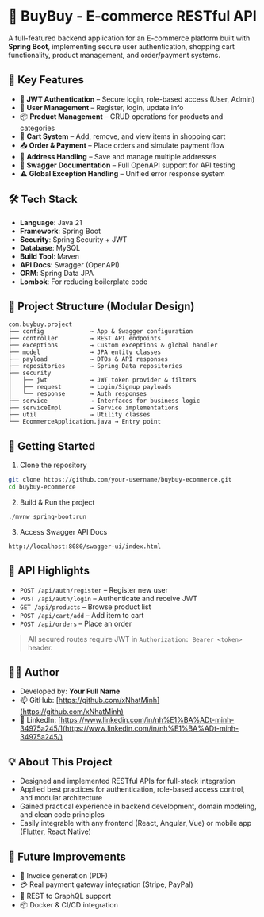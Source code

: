 # 🛒 BuyBuy - E-commerce RESTful API  
A full-featured backend application for an E-commerce platform built with **Spring Boot**, implementing secure user authentication, shopping cart functionality, product management, and order/payment systems.  
## 🌟 Key Features  
- 🔐 **JWT Authentication** – Secure login, role-based access (User, Admin)  
- 🧍 **User Management** – Register, login, update info  
- 📦 **Product Management** – CRUD operations for products and categories  
- 🛒 **Cart System** – Add, remove, and view items in shopping cart  
- 📤 **Order & Payment** – Place orders and simulate payment flow  
- 📮 **Address Handling** – Save and manage multiple addresses  
- 📘 **Swagger Documentation** – Full OpenAPI support for API testing  
- ⚠️ **Global Exception Handling** – Unified error response system  
## 🛠️ Tech Stack  
- **Language**: Java 21
- **Framework**: Spring Boot  
- **Security**: Spring Security + JWT  
- **Database**: MySQL  
- **Build Tool**: Maven  
- **API Docs**: Swagger (OpenAPI)  
- **ORM**: Spring Data JPA  
- **Lombok**: For reducing boilerplate code  
## 📁 Project Structure (Modular Design)  
```
com.buybuy.project  
├── config             → App & Swagger configuration  
├── controller         → REST API endpoints  
├── exceptions         → Custom exceptions & global handler  
├── model              → JPA entity classes  
├── payload            → DTOs & API responses  
├── repositories       → Spring Data repositories  
├── security  
│   ├── jwt            → JWT token provider & filters  
│   ├── request        → Login/Signup payloads  
│   └── response       → Auth responses  
├── service            → Interfaces for business logic  
├── serviceImpl        → Service implementations  
├── util               → Utility classes  
└── EcommerceApplication.java → Entry point  
```  
## 🚀 Getting Started  
1. Clone the repository  
```bash  
git clone https://github.com/your-username/buybuy-ecommerce.git  
cd buybuy-ecommerce  
```  
2. Build & Run the project  
```bash  
./mvnw spring-boot:run  
```  
3. Access Swagger API Docs  
```
http://localhost:8080/swagger-ui/index.html  
```  
## 📘 API Highlights  
- `POST /api/auth/register` – Register new user  
- `POST /api/auth/login` – Authenticate and receive JWT  
- `GET /api/products` – Browse product list  
- `POST /api/cart/add` – Add item to cart  
- `POST /api/orders` – Place an order  
> All secured routes require JWT in `Authorization: Bearer <token>` header.  
## 👨‍💻 Author  
- Developed by: **Your Full Name**  
- 📫 GitHub: [https://github.com/xNhatMinh](https://github.com/xNhatMinh)  
- 🔗 LinkedIn: [https://www.linkedin.com/in/nh%E1%BA%ADt-minh-34975a245/](https://www.linkedin.com/in/nh%E1%BA%ADt-minh-34975a245/)  
## 💡 About This Project  
- Designed and implemented RESTful APIs for full-stack integration  
- Applied best practices for authentication, role-based access control, and modular architecture  
- Gained practical experience in backend development, domain modeling, and clean code principles  
- Easily integrable with any frontend (React, Angular, Vue) or mobile app (Flutter, React Native)  
## 🏁 Future Improvements  
- 🧾 Invoice generation (PDF)  
- 💳 Real payment gateway integration (Stripe, PayPal)  
- 📱 REST to GraphQL support  
- 📦 Docker & CI/CD integration  
